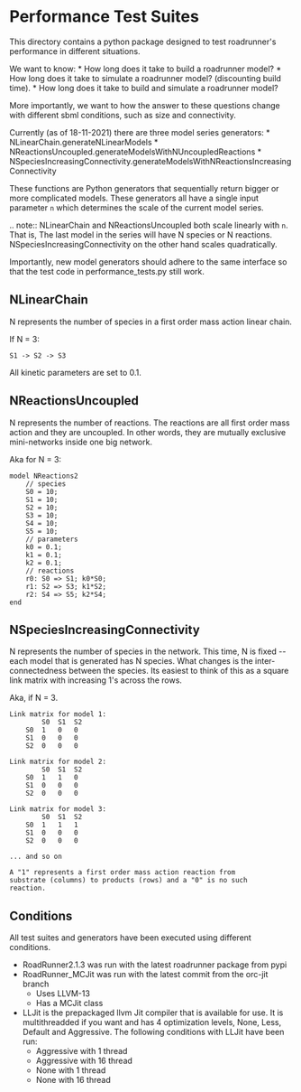 Performance Test Suites
=================================
This directory contains a python package designed to test 
roadrunner's performance in different situations. 

We want to know:
    * How long does it take to build a roadrunner model?
    * How long does it take to simulate a roadrunner model? (discounting build time).
    * How long does it take to build and simulate a roadrunner model? 

More importantly, we want to how the answer to these questions change 
with different sbml conditions, such as size and connectivity. 

Currently (as of 18-11-2021) there are three model series generators:
    * NLinearChain.generateNLinearModels
    * NReactionsUncoupled.generateModelsWithNUncoupledReactions
    * NSpeciesIncreasingConnectivity.generateModelsWithNReactionsIncreasingConnectivity

These functions are Python generators that sequentially return 
bigger or more complicated models. These generators all have a single 
input parameter `n` which determines the scale of the current model series. 

.. note:: 
    NLinearChain and NReactionsUncoupled both scale linearly with `n`. That is, 
    The last model in the series will have N species or N reactions. 
    NSpeciesIncreasingConnectivity on the other hand scales quadratically.

Importantly, new model generators should adhere to the same interface 
so that the test code in performance_tests.py still work. 

NLinearChain
------------
N represents the number of species in a first order 
mass action linear chain. 

If N = 3: 

    S1 -> S2 -> S3

All kinetic parameters are set to 0.1. 

NReactionsUncoupled
--------------------
N represents the number of reactions. The reactions are 
all first order mass action and they are uncoupled. In 
other words, they are mutually exclusive mini-networks
inside one big network.

Aka for N = 3:

    model NReactions2
        // species
        S0 = 10;
        S1 = 10;
        S2 = 10;
        S3 = 10;
        S4 = 10;
        S5 = 10;
        // parameters
        k0 = 0.1;
        k1 = 0.1;
        k2 = 0.1;
        // reactions
        r0: S0 => S1; k0*S0;
        r1: S2 => S3; k1*S2;
        r2: S4 => S5; k2*S4;
    end


NSpeciesIncreasingConnectivity
---------------------------------
N represents the number of species in the network. This time, 
N is fixed -- each model that is generated has N species. What 
changes is the inter-connectedness between the species. Its easiest
to think of this as a square link matrix with increasing 1's 
across the rows. 

Aka, if N = 3.

    Link matrix for model 1: 
            S0  S1  S2
        S0  1   0   0
        S1  0   0   0
        S2  0   0   0

    Link matrix for model 2: 
            S0  S1  S2
        S0  1   1   0
        S1  0   0   0
        S2  0   0   0

    Link matrix for model 3: 
            S0  S1  S2
        S0  1   1   1
        S1  0   0   0
        S2  0   0   0
    
    ... and so on

    A "1" represents a first order mass action reaction from 
    substrate (columns) to products (rows) and a "0" is no such
    reaction. 


Conditions
-----------
All test suites and generators have been executed using different conditions.
* RoadRunner2.1.3 was run with the latest roadrunner package from pypi
* RoadRunner_MCJit was run with the latest commit from the orc-jit branch
  * Uses LLVM-13
  * Has a MCJit class
* LLJit is the prepackaged llvm Jit compiler that is available for use.
  It is multithreadded if you want and has 4 optimization levels, None, 
  Less, Default and Aggressive. The following conditions with LLJit have 
  been run:
  * Aggressive with 1 thread
  * Aggressive with 16 thread
  * None with 1 thread
  * None with 16 thread









